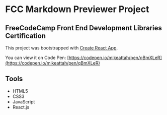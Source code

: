 # FCC Markdown Previewer Project

## FreeCodeCamp Front End Development Libraries Certification

This project was bootstrapped with [Create React App](https://github.com/facebook/create-react-app).

You can view it on Code Pen: [https://codepen.io/mikeattah/pen/qBmXLeR](https://codepen.io/mikeattah/pen/qBmXLeR)

## Tools

- HTML5
- CSS3
- JavaScript
- React.js
